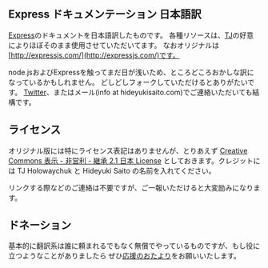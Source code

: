 Express ドキュメンテーション 日本語訳
---------------------------------

[Express](https://github.com/visionmedia/express)のドキュメントを日本語訳したものです。
各種リソースは、[TJ](https://github.com/visionmedia)の好意によりほぼそのまま使用させていただいてます。
なおオリジナルは[http://expressjs.com/](http://expressjs.com/)です。

node.jsおよびExpressを触ってまだ日が浅いため、ところどころおかしな訳になっているかもしれません。
どしどしフォークしていただけるとありがたいです。
[Twitter](http://twitter.com/#!/hideyukisaito)、またはメール(info at hideyukisaito.com)でご連絡いただいても結構です。

ライセンス
---------

オリジナル版には特にライセンス表記はありませんが、とりあえず
[Creative Commons 表示 - 非営利 - 継承 2.1 日本 License](http://creativecommons.org/licenses/by-nc-sa/2.1/jp/)
としておきます。クレジットには TJ Holowaychuk と Hideyuki Saito の名前を入れてください。

リンクする際などのご連絡は不要ですが、ご一報いただけると大変励みになります。

ドネーション
----------

基本的に翻訳系は誰に頼まれるでもなく無償でやっているものですが、もし役に立つようなことがありましたら
ぜひ[応援のおたより](http://www.amazon.co.jp/registry/wishlist/2MOH5OF7IXF0E/ref=cm_wl_rlist_go)をお願いいたします。